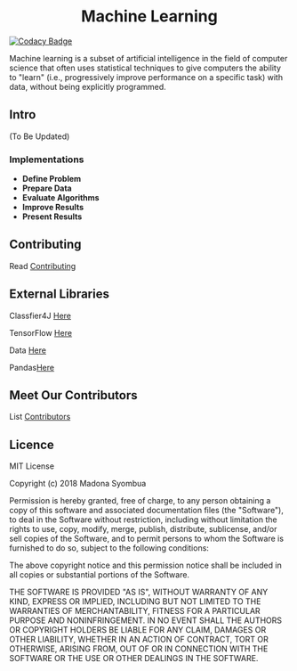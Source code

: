 <h1 align="center">Machine Learning </h1>

  [![Codacy Badge](https://api.codacy.com/project/badge/Grade/85a8524c181b4d53948bfc3ae0438149)](https://app.codacy.com/app/syombuamadona/Machine-Learning?utm_source=github.com&utm_medium=referral&utm_content=Madonahs/Machine-Learning&utm_campaign=badger) </a>
</p>
Machine learning is a subset of artificial intelligence in the field of computer science that often uses statistical techniques to give computers the ability to "learn" (i.e., progressively improve performance on a specific task) with data, without being explicitly programmed.

## Intro
(To Be Updated)

### Implementations

* **Define Problem**
* **Prepare Data**
* **Evaluate Algorithms**
* **Improve Results**
* **Present Results**

## Contributing
Read  [Contributing](https://gist.github.com/PurpleBooth/b24679402957c63ec426)


## External Libraries

Classfier4J [Here](https://sourceforge.net/projects/classifier4j/?source=typ_redirect)

TensorFlow [Here](https://www.tensorflow.org/)

Data [Here](https://archive.ics.uci.edu/ml/datasets.html?format=mat&task=&att=&area=&numAtt=&numIns=&type=&sort=nameUp&view=table)

Pandas[Here](https://pandas.pydata.org/)


## Meet Our Contributors

List [Contributors](https://github.com/Madonahs/Machine-Learning-Java/wiki)


## Licence

MIT License

Copyright (c) 2018 Madona Syombua

Permission is hereby granted, free of charge, to any person obtaining a copy of this software and associated documentation files (the "Software"), to deal in the Software without restriction, including without limitation the rights to use, copy, modify, merge, publish, distribute, sublicense, and/or sell copies of the Software, and to permit persons to whom the Software is furnished to do so, subject to the following conditions:

The above copyright notice and this permission notice shall be included in all copies or substantial portions of the Software.

THE SOFTWARE IS PROVIDED "AS IS", WITHOUT WARRANTY OF ANY KIND, EXPRESS OR IMPLIED, INCLUDING BUT NOT LIMITED TO THE WARRANTIES OF MERCHANTABILITY, FITNESS FOR A PARTICULAR PURPOSE AND NONINFRINGEMENT. IN NO EVENT SHALL THE AUTHORS OR COPYRIGHT HOLDERS BE LIABLE FOR ANY CLAIM, DAMAGES OR OTHER LIABILITY, WHETHER IN AN ACTION OF CONTRACT, TORT OR OTHERWISE, ARISING FROM, OUT OF OR IN CONNECTION WITH THE SOFTWARE OR THE USE OR OTHER DEALINGS IN THE SOFTWARE.
